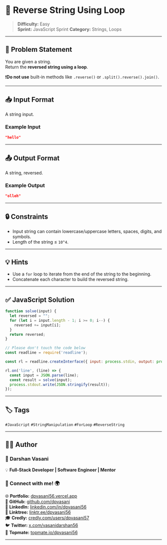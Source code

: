 # 🔁 Reverse String Using Loop

> **Difficulty:** Easy  
> **Sprint:** JavaScript Sprint 
> **Category:** Strings, Loops

---

## 📝 Problem Statement

You are given a string.  
Return the **reversed string using a loop**.

❗️**Do not use** built-in methods like `.reverse()` or `.split().reverse().join()`.

---

## 📥 Input Format

A string input.

### Example Input

```json
"hello"
```

---

## 📤 Output Format

A string, reversed.

### Example Output

```json
"olleh"
```

---

## 🔒 Constraints

- Input string can contain lowercase/uppercase letters, spaces, digits, and symbols.
- Length of the string ≤ `10^4`.

---

## 💡 Hints

- Use a `for` loop to iterate from the end of the string to the beginning.
- Concatenate each character to build the reversed string.

---

## ✅ JavaScript Solution

```js
function solve(input) {
  let reversed = "";
  for (let i = input.length - 1; i >= 0; i--) {
    reversed += input[i];
  }
  return reversed;
}

// Please don't touch the code below
const readline = require('readline');

const rl = readline.createInterface({ input: process.stdin, output: process.stdout });

rl.on('line', (line) => {
  const input = JSON.parse(line);
  const result = solve(input);
  process.stdout.write(JSON.stringify(result));
});
```

---

## 🏷️ Tags

`#JavaScript` `#StringManipulation` `#ForLoop` `#ReverseString`

---

## 👨‍💻 Author  

### 🚀 **Darshan Vasani**  
💡 **Full-Stack Developer | Software Engineer | Mentor**    

### 🔗 Connect with me! 🌍  
🌐 **Portfolio:** [dpvasani56.vercel.app](https://dpvasani56.vercel.app/)  
🐙 **GitHub:** [github.com/dpvasani](https://github.com/dpvasani)  
💼 **LinkedIn:** [linkedin.com/in/dpvasani56](https://www.linkedin.com/in/dpvasani56/)  
🌳 **Linktree:** [linktr.ee/dpvasani56](https://linktr.ee/dpvasani56)  
🎓 **Credly:** [credly.com/users/dpvasani57](https://www.credly.com/users/dpvasani57/)  
🐦 **Twitter:** [x.com/vasanidarshan56](https://x.com/vasanidarshan56)  
📢 **Topmate:** [topmate.io/dpvasani56](https://topmate.io/dpvasani56)  

---